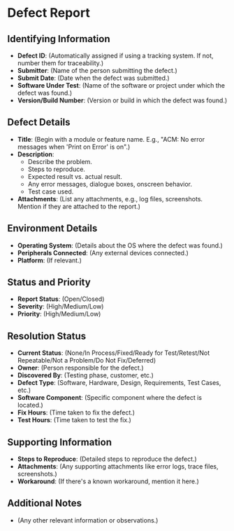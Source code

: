 # Defect Report

## Identifying Information
- **Defect ID**: (Automatically assigned if using a tracking system. If not, number them for traceability.)
- **Submitter**: (Name of the person submitting the defect.)
- **Submit Date**: (Date when the defect was submitted.)
- **Software Under Test**: (Name of the software or project under which the defect was found.)
- **Version/Build Number**: (Version or build in which the defect was found.)

## Defect Details
- **Title**: (Begin with a module or feature name. E.g., "ACM: No error messages when 'Print on Error' is on".)
- **Description**: 
  - Describe the problem.
  - Steps to reproduce.
  - Expected result vs. actual result.
  - Any error messages, dialogue boxes, onscreen behavior.
  - Test case used.
- **Attachments**: (List any attachments, e.g., log files, screenshots. Mention if they are attached to the report.)

## Environment Details
- **Operating System**: (Details about the OS where the defect was found.)
- **Peripherals Connected**: (Any external devices connected.)
- **Platform**: (If relevant.)

## Status and Priority
- **Report Status**: (Open/Closed)
- **Severity**: (High/Medium/Low)
- **Priority**: (High/Medium/Low)

## Resolution Status
- **Current Status**: (None/In Process/Fixed/Ready for Test/Retest/Not Repeatable/Not a Problem/Do Not Fix/Deferred)
- **Owner**: (Person responsible for the defect.)
- **Discovered By**: (Testing phase, customer, etc.)
- **Defect Type**: (Software, Hardware, Design, Requirements, Test Cases, etc.)
- **Software Component**: (Specific component where the defect is located.)
- **Fix Hours**: (Time taken to fix the defect.)
- **Test Hours**: (Time taken to test the fix.)

## Supporting Information
- **Steps to Reproduce**: (Detailed steps to reproduce the defect.)
- **Attachments**: (Any supporting attachments like error logs, trace files, screenshots.)
- **Workaround**: (If there's a known workaround, mention it here.)

## Additional Notes
- (Any other relevant information or observations.)

